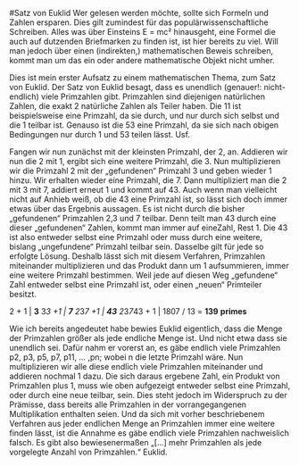 #Satz von Euklid
Wer gelesen werden möchte, sollte sich Formeln und Zahlen ersparen. Dies gilt zumindest für das populärwissenschaftliche Schreiben. Alles was über Einsteins E = mc² hinausgeht, eine Formel die auch auf dutzenden Briefmarken zu finden ist, ist hier bereits zu viel. Will man jedoch über einen (indirekten,) mathematischen Beweis schreiben, kommt man um das ein oder andere mathematische Objekt nicht umher.

Dies ist mein erster Aufsatz zu einem mathematischen Thema, zum Satz von Euklid. Der Satz von Euklid besagt, dass es unendlich (genauer!: nicht-endlich) viele Primzahlen gibt. Primzahlen sind diejenigen natürlichen Zahlen, die exakt 2 natürliche Zahlen als Teiler haben. Die 11 ist beispielsweise eine Primzahl, da sie durch, und nur durch sich selbst und die 1 teilbar ist. Genauso ist die 53 eine Primzahl, da sie sich nach obigen Bedingungen nur durch 1 und 53 teilen lässt. Usf.

 
Fangen wir nun zunächst mit der kleinsten Primzahl, der 2, an. Addieren wir nun die 2 mit 1, ergibt sich eine weitere Primzahl, die 3. Nun multiplizieren wir die Primzahl 2 mit der „gefundenen“ Primzahl 3 und geben wieder 1 hinzu. Wir erhalten wieder eine Primzahl, die 7. Dann multipliziert man die 2 mit 3 mit 7, addiert erneut 1 und kommt auf 43. Auch wenn man vielleicht nicht auf Anhieb weiß, ob die 43 eine Primzahl ist, so lässt sich doch immer etwas über das Ergebnis aussagen. Es ist nicht durch die bisher „gefundenen“ Primzahlen 2,3 und 7 teilbar. Denn teilt man 43 durch eine dieser „gefundenen“ Zahlen, kommt man immer auf eineZahl, Rest 1. Die 43 ist also entweder selbst eine Primzahl oder muss durch eine weitere, bislang „ungefundene“ Primzahl teilbar sein. Dasselbe gilt für jede so erfolgte Lösung. Deshalb lässt sich mit diesem Verfahren, Primzahlen miteinander multiplizieren und das Produkt dann um 1 aufsummieren, immer eine weitere Primzahl bestimmen. Weil jede auf diesen Weg „gefundene“ Zahl entweder selbst eine Primzahl ist, oder einen „neuen“ Primteiler besitzt.

2 + 1        | **3**
3*3 +1       | **7**
2*3*7 +1     | **43**
2*3*7*43 + 1 | 1807 / 13 = **139**
**primes**

Wie ich bereits angedeutet habe bewies Euklid eigentlich, dass die Menge der Primzahlen größer als jede endliche Menge ist. Und nicht etwa dass sie unendlich sei. Dafür nahm er vorerst an, es gäbe endlich viele Primzahlen p2, p3, p5, p7, p11, … ,pn; wobei n die letzte Primzahl wäre. Nun multiplizieren wir alle diese endlich viele Primzahlen miteinander und addieren nochmal 1 dazu. Die sich daraus ergebene Zahl, ein Produkt von Primzahlen plus 1, muss wie oben aufgezeigt entweder selbst eine Primzahl, oder durch eine neue teilbar, sein. Dies steht jedoch im Widerspruch zu der Prämisse, dass bereits alle Primzahlen in der vorrangegangenen Multiplikation enthalten seien. Und da sich mit vorher beschriebenem Verfahren aus jeder endlichen Menge an Primzahlen immer eine weitere finden lässt, ist die Annahme es gäbe endlich viele Primzahlen nachweislich falsch. Es gibt also bewiesenermaßen „[…] mehr Primzahlen als jede vorgelegte Anzahl von Primzahlen.“ Euklid.